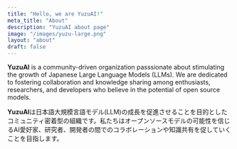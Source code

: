 ```yaml
---
title: "Hello, we are YuzuAI!"
meta_title: "About"
description: "YuzuAI about page"
image: "/images/yuzu-large.png"
layout: "about"
draft: false
---
```

**YuzuAI** is a community-driven organization passsionate about stimulating the growth of Japanese Large Language Models (LLMs). We are dedicated to fostering collaboration and knowledge sharing among enthusiasts, researchers, and developers who believe in the potential of open source models.

**YuzuAI**は日本語大規模言語モデル(LLM)の成長を促進させることを目的としたコミュニティ密着型の組織です。私たちはオープンソースモデルの可能性を信じるAI愛好家、研究者、開発者の間でのコラボレーションや知識共有を促していくことを目指します。
